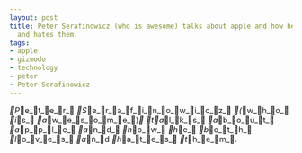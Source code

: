 ```yaml
---
layout: post
title: Peter Serafinowicz (who is awesome) talks about apple and how he both loves
  and hates them.
tags:
- apple
- gizmodo
- technology
- peter
- Peter Serafinowicz
---
```

_P_e_t_e_r_ _S_e_r_a_f_i_n_o_w_i_c_z_ _(_w_h_o_ _i_s_ _a_w_e_s_o_m_e_)_ _t_a_l_k_s_ _a_b_o_u_t_ _a_p_p_l_e_ _a_n_d_ _h_o_w_ _h_e_ _b_o_t_h_ _l_o_v_e_s_ _a_n_d
_h_a_t_e_s_ _t_h_e_m_.
